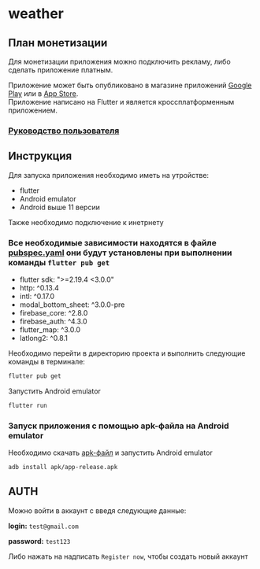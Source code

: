 # weather

## План монетизации
Для монетизации приложения можно подключить рекламу, либо сделать приложение платным.

Приложение может быть опубликовано в магазине приложений [Google Play](https://play.google.com) или в [App Store](https://apps.apple.com).  
Приложение написано на Flutter и является кроссплатформенным приложением.

### [Руководство пользователя](USERGUIDE.md)

## Инструкция

Для запуска приложения необходимо иметь на утройстве:

- flutter
- Android emulator
- Android выше 11 версии

Также необходимо подключение к инетрнету

### Все необходимые зависимости находятся в файле [pubspec.yaml](pubspec.yaml) они будут установлены при выполнении команды `flutter pub get`
- flutter sdk: ">=2.19.4 <3.0.0"
- http: ^0.13.4
- intl: ^0.17.0
- modal_bottom_sheet: ^3.0.0-pre
- firebase_core: ^2.8.0
- firebase_auth: ^4.3.0
- flutter_map: ^3.0.0
- latlong2: ^0.8.1

Необходимо перейти в директорию проекта и выполнить следующие команды в терминале:

```zsh
flutter pub get
```

Запустить Android emulator

```zsh
flutter run
```

### Запуск приложения с помощью apk-файла на Android emulator

Необходимо скачать [apk-файл](apk/app-release.apk) и запустить Android emulator

```zsh
adb install apk/app-release.apk
```

## AUTH
Можно войти в аккаунт с введя следующие данные:

**login:** `test@gmail.com`

**password:** `test123`

Либо нажать на надписать `Register now`, чтобы создать новый аккаунт
